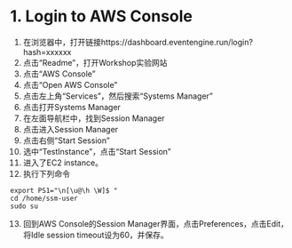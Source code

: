 
# 1. Login to AWS Console

1. 在浏览器中，打开链接https://dashboard.eventengine.run/login?hash=xxxxxx
2. 点击“Readme”，打开Workshop实验网站
3. 点击“AWS Console”
4. 点击“Open AWS Console”
5. 点击左上角“Services”，然后搜索“Systems Manager”
6. 点击打开Systems Manager
7. 在左面导航栏中，找到Session Manager
8. 点击进入Session Manager
9. 点击右侧“Start Session”
10. 选中“TestInstance”，点击“Start Session”
11. 进入了EC2 instance。
12. 执行下列命令
```
export PS1="\n[\u@\h \W]$ "
cd /home/ssm-user
sudo su
```
13. 回到AWS Console的Session Manager界面，点击Preferences，点击Edit，将Idle session timeout设为60，并保存。
